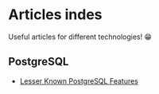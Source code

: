 # Articles indes
Useful articles for different technologies! 😁

## PostgreSQL
- [Lesser Known PostgreSQL Features](https://hakibenita.com/postgresql-unknown-features)
